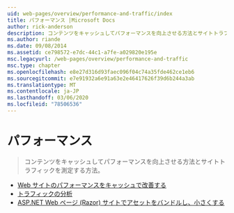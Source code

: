 ```yaml
---
uid: web-pages/overview/performance-and-traffic/index
title: パフォーマンス |Microsoft Docs
author: rick-anderson
description: コンテンツをキャッシュしてパフォーマンスを向上させる方法とサイトトラフィックを測定する方法。
ms.author: riande
ms.date: 09/08/2014
ms.assetid: ce798572-e7dc-44c1-a7fe-a029820e195e
msc.legacyurl: /web-pages/overview/performance-and-traffic
msc.type: chapter
ms.openlocfilehash: e8e27d316d93faec096f04c74a35fde462ce1eb6
ms.sourcegitcommit: e7e91932a6e91a63e2e46417626f39d6b244a3ab
ms.translationtype: MT
ms.contentlocale: ja-JP
ms.lasthandoff: 03/06/2020
ms.locfileid: "78506536"
---
```

# <a name="performance"></a>パフォーマンス

> コンテンツをキャッシュしてパフォーマンスを向上させる方法とサイトトラフィックを測定する方法。

- [Web サイトのパフォーマンスをキャッシュで改善する](15-caching-to-improve-the-performance-of-your-website.md)
- [トラフィックの分析](14-analyzing-traffic.md)
- [ASP.NET Web ページ (Razor) サイトでアセットをバンドルし、小さくする](bundling-and-minifying-assets-in-an-aspnet-web-pages-razor-site.md)
